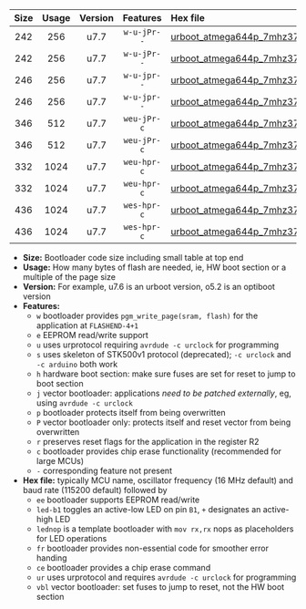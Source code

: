 |Size|Usage|Version|Features|Hex file|
|:-:|:-:|:-:|:-:|:--|
|242|256|u7.7|`w-u-jPr--`|[urboot_atmega644p_7mhz3728_115200bps_led+b0_ur_vbl.hex](https://raw.githubusercontent.com/stefanrueger/urboot.hex/main/mcus/atmega644p/fcpu_7mhz3728/115200_bps/urboot_atmega644p_7mhz3728_115200bps_led+b0_ur_vbl.hex)|
|242|256|u7.7|`w-u-jPr--`|[urboot_atmega644p_7mhz3728_115200bps_lednop_ur_vbl.hex](https://raw.githubusercontent.com/stefanrueger/urboot.hex/main/mcus/atmega644p/fcpu_7mhz3728/115200_bps/urboot_atmega644p_7mhz3728_115200bps_lednop_ur_vbl.hex)|
|246|256|u7.7|`w-u-jpr--`|[urboot_atmega644p_7mhz3728_115200bps_led+b0_fr_ur_vbl.hex](https://raw.githubusercontent.com/stefanrueger/urboot.hex/main/mcus/atmega644p/fcpu_7mhz3728/115200_bps/urboot_atmega644p_7mhz3728_115200bps_led+b0_fr_ur_vbl.hex)|
|246|256|u7.7|`w-u-jpr--`|[urboot_atmega644p_7mhz3728_115200bps_lednop_fr_ur_vbl.hex](https://raw.githubusercontent.com/stefanrueger/urboot.hex/main/mcus/atmega644p/fcpu_7mhz3728/115200_bps/urboot_atmega644p_7mhz3728_115200bps_lednop_fr_ur_vbl.hex)|
|346|512|u7.7|`weu-jPr-c`|[urboot_atmega644p_7mhz3728_115200bps_ee_led+b0_fr_ce_ur_vbl.hex](https://raw.githubusercontent.com/stefanrueger/urboot.hex/main/mcus/atmega644p/fcpu_7mhz3728/115200_bps/urboot_atmega644p_7mhz3728_115200bps_ee_led+b0_fr_ce_ur_vbl.hex)|
|346|512|u7.7|`weu-jPr-c`|[urboot_atmega644p_7mhz3728_115200bps_ee_lednop_fr_ce_ur_vbl.hex](https://raw.githubusercontent.com/stefanrueger/urboot.hex/main/mcus/atmega644p/fcpu_7mhz3728/115200_bps/urboot_atmega644p_7mhz3728_115200bps_ee_lednop_fr_ce_ur_vbl.hex)|
|332|1024|u7.7|`weu-hpr-c`|[urboot_atmega644p_7mhz3728_115200bps_ee_led+b0_fr_ce_ur.hex](https://raw.githubusercontent.com/stefanrueger/urboot.hex/main/mcus/atmega644p/fcpu_7mhz3728/115200_bps/urboot_atmega644p_7mhz3728_115200bps_ee_led+b0_fr_ce_ur.hex)|
|332|1024|u7.7|`weu-hpr-c`|[urboot_atmega644p_7mhz3728_115200bps_ee_lednop_fr_ce_ur.hex](https://raw.githubusercontent.com/stefanrueger/urboot.hex/main/mcus/atmega644p/fcpu_7mhz3728/115200_bps/urboot_atmega644p_7mhz3728_115200bps_ee_lednop_fr_ce_ur.hex)|
|436|1024|u7.7|`wes-hpr-c`|[urboot_atmega644p_7mhz3728_115200bps_ee_led+b0_fr_ce.hex](https://raw.githubusercontent.com/stefanrueger/urboot.hex/main/mcus/atmega644p/fcpu_7mhz3728/115200_bps/urboot_atmega644p_7mhz3728_115200bps_ee_led+b0_fr_ce.hex)|
|436|1024|u7.7|`wes-hpr-c`|[urboot_atmega644p_7mhz3728_115200bps_ee_lednop_fr_ce.hex](https://raw.githubusercontent.com/stefanrueger/urboot.hex/main/mcus/atmega644p/fcpu_7mhz3728/115200_bps/urboot_atmega644p_7mhz3728_115200bps_ee_lednop_fr_ce.hex)|

- **Size:** Bootloader code size including small table at top end
- **Usage:** How many bytes of flash are needed, ie, HW boot section or a multiple of the page size
- **Version:** For example, u7.6 is an urboot version, o5.2 is an optiboot version
- **Features:**
  + `w` bootloader provides `pgm_write_page(sram, flash)` for the application at `FLASHEND-4+1`
  + `e` EEPROM read/write support
  + `u` uses urprotocol requiring `avrdude -c urclock` for programming
  + `s` uses skeleton of STK500v1 protocol (deprecated); `-c urclock` and `-c arduino` both work
  + `h` hardware boot section: make sure fuses are set for reset to jump to boot section
  + `j` vector bootloader: applications *need to be patched externally*, eg, using `avrdude -c urclock`
  + `p` bootloader protects itself from being overwritten
  + `P` vector bootloader only: protects itself and reset vector from being overwritten
  + `r` preserves reset flags for the application in the register R2
  + `c` bootloader provides chip erase functionality (recommended for large MCUs)
  + `-` corresponding feature not present
- **Hex file:** typically MCU name, oscillator frequency (16 MHz default) and baud rate (115200 default) followed by
  + `ee` bootloader supports EEPROM read/write
  + `led-b1` toggles an active-low LED on pin `B1`, `+` designates an active-high LED
  + `lednop` is a template bootloader with `mov rx,rx` nops as placeholders for LED operations
  + `fr` bootloader provides non-essential code for smoother error handing
  + `ce` bootloader provides a chip erase command
  + `ur` uses urprotocol and requires `avrdude -c urclock` for programming
  + `vbl` vector bootloader: set fuses to jump to reset, not the HW boot section
